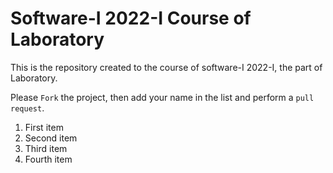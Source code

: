# Software-I 2022-I Course of Laboratory
This is the repository created to the course of software-I 2022-I, the part of Laboratory.


Please `Fork` the project, then add your name in the list and perform a `pull request`.

<ol>
  <li>First item</li>
  <li>Second item</li>
  <li>Third item</li>
  <li>Fourth item</li>
</ol>

